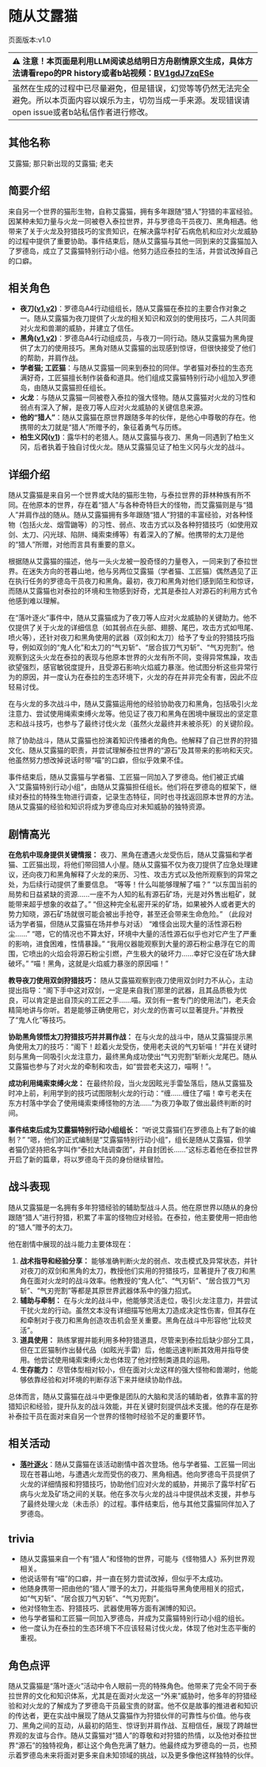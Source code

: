 # 随从艾露猫
页面版本:v1.0
 

| :warning: 注意！本页面是利用LLM阅读总结明日方舟剧情原文生成，具体方法请看repo的PR history或者b站视频：[BV1gdJ7zqESe](https://www.bilibili.com/video/BV1gdJ7zqESe/)         |
|:----------------------------|
| 虽然在生成的过程中已尽量避免，但是错误，幻觉等等仍然无法完全避免。所以本页面内容以娱乐为主，切勿当成一手来源。发现错误请open issue或者b站私信作者进行修改。|



## 其他名称
艾露猫; 那只新出现的艾露猫; 老夫
## 简要介绍
来自另一个世界的猫形生物，自称艾露猫，拥有多年跟随“猎人”狩猎的丰富经验。因某种未知力量与火龙一同被卷入泰拉世界，并与罗德岛干员夜刀、黑角相遇。他带来了关于火龙及狩猎技巧的宝贵知识，在解决露华村矿石病危机和应对火龙威胁的过程中提供了重要协助。事件结束后，随从艾露猫与其他一同到来的艾露猫加入了罗德岛，成立了艾露猫特别行动小组。他努力适应泰拉的生活，并尝试改掉自己的口癖。
## 相关角色
-   **夜刀([v1](char_502_nblade.md),[v2](../char_v3/char_502_nblade.md))**：罗德岛A4行动组组长，随从艾露猫在泰拉的主要合作对象之一。随从艾露猫为夜刀提供了火龙的相关知识和双剑的使用技巧，二人共同面对火龙和兽潮的威胁，并建立了信任。
-   **黑角([v1](char_500_noirc.md),[v2](../char_v3/char_500_noirc.md))**：罗德岛A4行动组成员，与夜刀一同行动。随从艾露猫为黑角提供了太刀的使用技巧。黑角对随从艾露猫的出现感到惊讶，但很快接受了他们的帮助，并肩作战。
-   **学者猫; 工匠猫**：与随从艾露猫一同来到泰拉的同伴。学者猫对泰拉的生态充满好奇，工匠猫擅长制作装备和道具。他们组成艾露猫特别行动小组加入罗德岛，由随从艾露猫担任组长。
-   **火龙**：与随从艾露猫一同被卷入泰拉的强大怪物。随从艾露猫对火龙的习性和弱点有深入了解，是夜刀等人应对火龙威胁的关键信息来源。
-   **他的“猎人”**：随从艾露猫在原世界跟随多年的伙伴，是他心中尊敬的存在。他携带的太刀就是“猎人”所赠予的，象征着勇气与历练。
-   **柏生义冈([v1](extended_char_bai_sheng_yi_gang.md))**：露华村的老猎人。随从艾露猫与夜刀、黑角一同遇到了柏生义冈，后者执着于独自讨伐火龙。随从艾露猫见证了柏生义冈与火龙的战斗。
## 详细介绍
随从艾露猫是来自另一个世界或大陆的猫形生物，与泰拉世界的菲林种族有所不同。在他原本的世界，存在着“猎人”与各种奇特巨大的怪物，而艾露猫则是与“猎人”并肩作战的随从。随从艾露猫拥有多年跟随“猎人”狩猎的丰富经验，对各种怪物（包括火龙、烟雪鼬等）的习性、弱点、攻击方式以及各种狩猎技巧（如使用双剑、太刀、闪光球、陷阱、绳索束缚等）有着深入的了解。他携带的太刀是他的“猎人”所赠，对他而言具有重要的意义。

根据随从艾露猫的描述，他与一头火龙被一股奇怪的力量卷入，一同来到了泰拉世界。在迷失方向的苍暮山地，他与另两位艾露猫（学者猫、工匠猫）偶然遇见了正在执行任务的罗德岛干员夜刀和黑角。最初，夜刀和黑角对他们感到陌生和惊讶，而随从艾露猫也对泰拉的环境和生物感到好奇，尤其是泰拉人对源石的利用方式令他感到难以理解。

在“落叶逐火”事件中，随从艾露猫成为了夜刀等人应对火龙威胁的关键助力。他不仅提供了关于火龙的详细信息（如其弱点在头部、翅膀、尾巴，攻击方式如甩尾、喷火等），还针对夜刀和黑角使用的武器（双剑和太刀）给予了专业的狩猎技巧指导，例如双剑的“鬼人化”和太刀的“气刃斩”、“居合拔刀气刃斩”、“气刃兜割”。他观察到这头火龙在泰拉的表现与他原本世界的火龙有所不同，变得异常焦躁，攻击欲望强烈，感官敏锐度提升，且受源石影响火焰威力暴涨。他试图分析这些异常行为的原因，并一度认为在泰拉的生态环境下，火龙的存在并非完全有害，因此不应轻易讨伐。

在与火龙的多次战斗中，随从艾露猫运用他的经验协助夜刀和黑角，包括吸引火龙注意力、尝试使用绳索束缚火龙等。他见证了夜刀和黑角在困境中展现出的坚定意志和战斗技巧，也参与了最终讨伐火龙（虽然火龙最终并未被杀死）的关键阶段。

除了协助战斗，随从艾露猫也扮演着知识传播者的角色。他解释了自己世界的狩猎文化、随从艾露猫的职责，并尝试理解泰拉世界的“源石”及其带来的影响和天灾。他虽然努力想改掉说话时带“喵”的口癖，但似乎效果不佳。

事件结束后，随从艾露猫与学者猫、工匠猫一同加入了罗德岛。他们被正式编入“艾露猫特别行动小组”，由随从艾露猫担任组长。他们将在罗德岛的框架下，继续对泰拉的特殊生物进行调查，记录生态特征，同时也寻找返回原本世界的方法。随从艾露猫的经验和知识将成为罗德岛应对未知威胁的独特资源。
## 剧情高光
**在危机中现身提供关键情报：**
夜刀、黑角在遭遇火龙受伤后，随从艾露猫和学者猫、工匠猫出现，将他们带回猎人小屋。随从艾露猫不仅为夜刀提供了应急处理建议，还向夜刀和黑角解释了火龙的来历、习性、攻击方式以及他所观察到的异常之处，为后续行动提供了重要信息。
“等等！什么叫能够理解了喵？”
“以东国当前的局势和日益紧缺的资源......一座不为人知的私有源石矿场，光是对外售出粗矿，就能带来超乎想象的收益了。”
“但这种完全私密开采的矿场，如果被外人或者更大的势力知晓，源石矿场就很可能会被出手抢夺，甚至还会带来生命危险。”
（此段对话为学者猫，但随从艾露猫在场并参与对话）
“难怪会出现大量的活性源石粉尘......”
“嗯，它的情况也不算太好，环境中大量的活性源石似乎也对它产生了严重的影响，进食困难，性情暴躁。”
“我用仪器能观察到大量的源石粉尘悬浮在它的周围，它喷出的火焰会将源石粉尘引燃，产生极大的破坏力......幸好它没在矿场大肆破坏。”
“喵！黑角，这就是火焰威力暴涨的原因喵！”

**教导夜刀使用双剑狩猎技巧：**
随从艾露猫观察到夜刀使用双剑时力不从心，主动提出指导：“阁下手中这对双剑，一定是来自我们那里的武器，且其品质极为优良，可以肯定是出自顶尖的工匠之手......喵。双剑有一套专门的使用法门，老夫会精简地讲与你听。若是能够正确使用它，对火龙的伤害可以显著提升。”并教授了“鬼人化”等技巧。

**协助黑角领悟太刀狩猎技巧并并肩作战：**
在与火龙的战斗中，随从艾露猫提示黑角使用太刀的技巧：“阁下！趁着火龙受伤，使用老夫说的气刃斩喵！”并在关键时刻与黑角一同吸引火龙注意力，最终黑角成功使出“气刃兜割”斩断火龙尾巴。随从艾露猫也参与了对火龙的牵制和攻击，如“尝尝老夫这刀，喵啊！”。

**成功利用绳索束缚火龙：**
在最终阶段，当火龙因眩光手雷坠落后，随从艾露猫及时冲上前，利用学到的技巧试图限制火龙的行动：“缠......缠住了喵！幸亏老夫在东方村落中学会了使用绳索束缚怪物的方法......”为夜刀争取了做出最终判断的时间。

**事件结束后成为艾露猫特别行动小组组长：**
“听说艾露猫们在罗德岛上有了新的编制？”
“嗯，他们的正式编制是“艾露猫特别行动小组”，组长是随从艾露猫，但学者猫仍坚持把名字叫作“泰拉大陆调查团”，并自封团长......”这标志着他在泰拉世界开启了新的篇章，将以罗德岛干员的身份继续冒险。
## 战斗表现
随从艾露猫是一名拥有多年狩猎经验的辅助型战斗人员。他在原世界以随从的身份跟随“猎人”进行狩猎，积累了丰富的怪物应对经验。在泰拉，他主要使用一把由他的“猎人”赠予的太刀。

他在剧情中展现的战斗能力主要体现在：
1.  **战术指导和经验分享：** 能够准确判断火龙的弱点、攻击模式及异常状态，并针对夜刀的双剑和黑角的太刀，教授他们实用的狩猎技巧，显著提升了夜刀和黑角在面对火龙时的战斗效率。他教授的“鬼人化”、“气刃斩”、“居合拔刀气刃斩”、“气刃兜割”等都是其原世界武器体系中的强力招式。
2.  **辅助与牵制：** 在与火龙的战斗中，他能够灵活走位，吸引火龙注意力，并尝试干扰火龙的行动。虽然文本没有详细描写他用太刀造成决定性伤害，但其存在和牵制对于夜刀和黑角创造攻击机会至关重要。黑角在战斗中形容他“比较灵活”。
3.  **道具使用：** 熟练掌握并能利用多种狩猎道具，尽管来到泰拉后缺少部分工具，但在工匠猫制作出替代品（如眩光手雷）后，他能迅速判断其效用并指导使用。他尝试使用绳索束缚火龙也体现了他对控制类道具的运用。
4.  **生存能力：** 尽管体型相对较小，但在面对火龙这样的强大怪物和兽潮时，他能够依靠经验和对环境的判断存活下来并继续协助作战。

总体而言，随从艾露猫在战斗中更像是团队的大脑和灵活的辅助者，依靠丰富的狩猎知识和经验，提升队友的战斗效能，并在关键时刻提供战术支援。他的存在是弥补泰拉干员在面对来自另一个世界的怪物时经验不足的重要环节。
## 相关活动
-   **[落叶逐火](../stories/act24side.md)**：随从艾露猫在该活动剧情中首次登场。他与学者猫、工匠猫一同出现在苍暮山地，与遭遇火龙而受伤的夜刀、黑角相遇。他向罗德岛干员提供了火龙的详细情报和狩猎技巧，协助他们应对火龙的威胁，并揭示了露华村矿石病与火龙及矿场之间的关联。他在多次与火龙的战斗中提供战术支援，并参与了最终处理火龙（未击杀）的过程。事件结束后，他与其他艾露猫同伴加入了罗德岛。
## trivia
*   随从艾露猫来自一个有“猎人”和怪物的世界，可能与《怪物猎人》系列世界观相关。
*   他说话带有“喵”的口癖，并一直在努力尝试改掉，但似乎不太成功。
*   他随身携带一把由他的“猎人”赠予的太刀，并能指导黑角使用相关的招式，如“气刃斩”、“居合拔刀气刃斩”、“气刃兜割”。
*   他对怪物生态、狩猎技巧、武器使用等方面有渊博的知识。
*   他与学者猫和工匠猫一同加入罗德岛，并成为艾露猫特别行动小组的组长。
*   他一度认为在泰拉的生态环境下不应该轻易讨伐火龙，体现了他对生态平衡的重视。
## 角色点评
随从艾露猫是“落叶逐火”活动中令人眼前一亮的特殊角色。他带来了完全不同于泰拉世界的文化和知识体系，尤其是在面对火龙这一“外来”威胁时，他多年的狩猎经验和对火龙的了解成为了罗德岛干员最宝贵的财富。他不仅是故事的推进者和知识的传达者，更在实战中展现了随从艾露猫作为狩猎伙伴的可靠性与价值。他与夜刀、黑角之间的互动，从最初的陌生、惊讶到并肩作战、互相信任，展现了跨越世界观的友谊与合作。随从艾露猫对“猎人”的尊敬和对狩猎的热情，以及他对泰拉世界“源石”的独特视角，都让这个角色充满了魅力。他最终成为罗德岛的一员，也预示着罗德岛未来将面对更多来自未知领域的挑战，以及更多像他这样独特的伙伴。